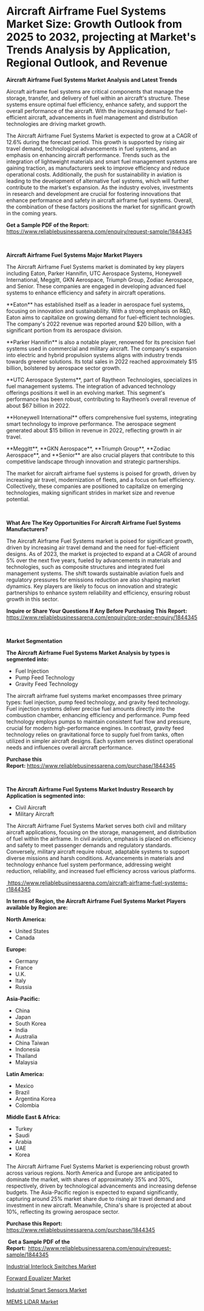 <p><h1>Aircraft Airframe Fuel Systems Market Size: Growth Outlook from 2025 to 2032, projecting at Market's Trends Analysis by Application, Regional Outlook, and Revenue</h1></p><p><strong>Aircraft Airframe Fuel Systems Market Analysis and Latest Trends</strong></p>
<p><p>Aircraft airframe fuel systems are critical components that manage the storage, transfer, and delivery of fuel within an aircraft's structure. These systems ensure optimal fuel efficiency, enhance safety, and support the overall performance of the aircraft. With the increasing demand for fuel-efficient aircraft, advancements in fuel management and distribution technologies are driving market growth.</p><p>The Aircraft Airframe Fuel Systems Market is expected to grow at a CAGR of 12.6% during the forecast period. This growth is supported by rising air travel demand, technological advancements in fuel systems, and an emphasis on enhancing aircraft performance. Trends such as the integration of lightweight materials and smart fuel management systems are gaining traction, as manufacturers seek to improve efficiency and reduce operational costs. Additionally, the push for sustainability in aviation is leading to the development of alternative fuel systems, which will further contribute to the market's expansion. As the industry evolves, investments in research and development are crucial for fostering innovations that enhance performance and safety in aircraft airframe fuel systems. Overall, the combination of these factors positions the market for significant growth in the coming years.</p></p>
<p><strong>Get a Sample PDF of the Report:&nbsp;</strong> <a href="https://www.reliablebusinessarena.com/enquiry/request-sample/1844345?utm_campaign=1990&utm_medium=2&utm_source=Github&utm_content=ia&utm_term=28022025&utm_id=aircraft-airframe-fuel-systems">https://www.reliablebusinessarena.com/enquiry/request-sample/1844345</a></p>
<p>&nbsp;</p>
<p><strong>Aircraft Airframe Fuel Systems Major Market Players</strong></p>
<p><p>The Aircraft Airframe Fuel Systems market is dominated by key players including Eaton, Parker Hannifin, UTC Aerospace Systems, Honeywell International, Meggitt, GKN Aerospace, Triumph Group, Zodiac Aerospace, and Senior. These companies are engaged in developing advanced fuel systems to enhance efficiency and safety in aircraft operations.</p><p>**Eaton** has established itself as a leader in aerospace fuel systems, focusing on innovation and sustainability. With a strong emphasis on R&D, Eaton aims to capitalize on growing demand for fuel-efficient technologies. The company's 2022 revenue was reported around $20 billion, with a significant portion from its aerospace division.</p><p>**Parker Hannifin** is also a notable player, renowned for its precision fuel systems used in commercial and military aircraft. The company's expansion into electric and hybrid propulsion systems aligns with industry trends towards greener solutions. Its total sales in 2022 reached approximately $15 billion, bolstered by aerospace sector growth.</p><p>**UTC Aerospace Systems**, part of Raytheon Technologies, specializes in fuel management systems. The integration of advanced technology offerings positions it well in an evolving market. This segment's performance has been robust, contributing to Raytheon’s overall revenue of about $67 billion in 2022.</p><p>**Honeywell International** offers comprehensive fuel systems, integrating smart technology to improve performance. The aerospace segment generated about $15 billion in revenue in 2022, reflecting growth in air travel.</p><p>**Meggitt**, **GKN Aerospace**, **Triumph Group**, **Zodiac Aerospace**, and **Senior** are also crucial players that contribute to this competitive landscape through innovation and strategic partnerships.</p><p>The market for aircraft airframe fuel systems is poised for growth, driven by increasing air travel, modernization of fleets, and a focus on fuel efficiency. Collectively, these companies are positioned to capitalize on emerging technologies, making significant strides in market size and revenue potential.</p></p>
<p>&nbsp;</p>
<p><strong>What Are The Key Opportunities For Aircraft Airframe Fuel Systems Manufacturers?</strong></p>
<p><p>The Aircraft Airframe Fuel Systems market is poised for significant growth, driven by increasing air travel demand and the need for fuel-efficient designs. As of 2023, the market is projected to expand at a CAGR of around 5% over the next five years, fueled by advancements in materials and technologies, such as composite structures and integrated fuel management systems. The shift towards sustainable aviation fuels and regulatory pressures for emissions reduction are also shaping market dynamics. Key players are likely to focus on innovation and strategic partnerships to enhance system reliability and efficiency, ensuring robust growth in this sector.</p></p>
<p><strong>Inquire or Share Your Questions If Any Before Purchasing This Report:</strong> <a href="https://www.reliablebusinessarena.com/enquiry/pre-order-enquiry/1844345?utm_campaign=1990&utm_medium=2&utm_source=Github&utm_content=ia&utm_term=28022025&utm_id=aircraft-airframe-fuel-systems">https://www.reliablebusinessarena.com/enquiry/pre-order-enquiry/1844345</a></p>
<p>&nbsp;</p>
<p><strong>Market Segmentation</strong></p>
<p><strong>The Aircraft Airframe Fuel Systems Market Analysis by types is segmented into:</strong></p>
<p><ul><li>Fuel Injection</li><li>Pump Feed Technology</li><li>Gravity Feed Technology</li></ul></p>
<p><p>The aircraft airframe fuel systems market encompasses three primary types: fuel injection, pump feed technology, and gravity feed technology. Fuel injection systems deliver precise fuel amounts directly into the combustion chamber, enhancing efficiency and performance. Pump feed technology employs pumps to maintain consistent fuel flow and pressure, crucial for modern high-performance engines. In contrast, gravity feed technology relies on gravitational force to supply fuel from tanks, often utilized in simpler aircraft designs. Each system serves distinct operational needs and influences overall aircraft performance.</p></p>
<p><strong>Purchase this Report:&nbsp;</strong><a href="https://www.reliablebusinessarena.com/purchase/1844345?utm_campaign=1990&utm_medium=2&utm_source=Github&utm_content=ia&utm_term=28022025&utm_id=aircraft-airframe-fuel-systems">https://www.reliablebusinessarena.com/purchase/1844345</a></p>
<p>&nbsp;</p>
<p><strong>The Aircraft Airframe Fuel Systems Market Industry Research by Application is segmented into:</strong></p>
<p><ul><li>Civil Aircraft</li><li>Military Aircraft</li></ul></p>
<p><p>The Aircraft Airframe Fuel Systems Market serves both civil and military aircraft applications, focusing on the storage, management, and distribution of fuel within the airframe. In civil aviation, emphasis is placed on efficiency and safety to meet passenger demands and regulatory standards. Conversely, military aircraft require robust, adaptable systems to support diverse missions and harsh conditions. Advancements in materials and technology enhance fuel system performance, addressing weight reduction, reliability, and increased fuel efficiency across various platforms.</p></p>
<p><a href="https://www.reliablebusinessarena.com/aircraft-airframe-fuel-systems-r1844345?utm_campaign=1990&utm_medium=2&utm_source=Github&utm_content=ia&utm_term=28022025&utm_id=aircraft-airframe-fuel-systems">&nbsp;https://www.reliablebusinessarena.com/aircraft-airframe-fuel-systems-r1844345</a></p>
<p><strong>In terms of Region, the Aircraft Airframe Fuel Systems Market Players available by Region are:</strong></p>
<p>
    <p> <strong> North America: </strong>
        <ul>
            <li>United States</li>
            <li>Canada</li>
        </ul>
        </p> 
    <p> <strong> Europe: </strong>
        <ul>
            <li>Germany</li>
            <li>France</li>
            <li>U.K.</li>
            <li>Italy</li>
            <li>Russia</li>
        </ul>
        </p> 
    <p> <strong> Asia-Pacific: </strong>
        <ul>
            <li>China</li>
            <li>Japan</li>
            <li>South Korea</li>
            <li>India</li>
            <li>Australia</li>
            <li>China Taiwan</li>
            <li>Indonesia</li>
            <li>Thailand</li>
            <li>Malaysia</li>
        </ul>
        </p> 
    <p> <strong> Latin America: </strong>
        <ul>
            <li>Mexico</li>
            <li>Brazil</li>
            <li>Argentina Korea</li>
            <li>Colombia</li>
        </ul>
        </p> 
    <p> <strong> Middle East & Africa: </strong>
        <ul>
            <li>Turkey</li>
            <li>Saudi</li>
            <li>Arabia</li>
            <li>UAE</li>
            <li>Korea</li>
        </ul>
    </p>
    </p>
<p><p>The Aircraft Airframe Fuel Systems Market is experiencing robust growth across various regions. North America and Europe are anticipated to dominate the market, with shares of approximately 35% and 30%, respectively, driven by technological advancements and increasing defense budgets. The Asia-Pacific region is expected to expand significantly, capturing around 25% market share due to rising air travel demand and investment in new aircraft. Meanwhile, China's share is projected at about 10%, reflecting its growing aerospace sector.</p></p>
<p><strong>Purchase this Report: </strong><a href="https://www.reliablebusinessarena.com/purchase/1844345?utm_campaign=1990&utm_medium=2&utm_source=Github&utm_content=ia&utm_term=28022025&utm_id=aircraft-airframe-fuel-systems">https://www.reliablebusinessarena.com/purchase/1844345</a></p>
<p>&nbsp;<strong>Get a Sample PDF of the Report:&nbsp;&nbsp;</strong><a href="https://www.reliablebusinessarena.com/enquiry/request-sample/1844345?utm_campaign=1990&utm_medium=2&utm_source=Github&utm_content=ia&utm_term=28022025&utm_id=aircraft-airframe-fuel-systems">https://www.reliablebusinessarena.com/enquiry/request-sample/1844345</a></p>
<p><strong></strong></p>
<p><p><a href="https://github.com/sungbruington660/Market-Research-Report-List-1/blob/main/industrial-interlock-switches-market.md?utm_campaign=1990&utm_medium=2&utm_source=Github&utm_content=ia&utm_term=28022025&utm_id=aircraft-airframe-fuel-systems">Industrial Interlock Switches Market</a></p><p><a href="https://github.com/bensemilia864/Market-Research-Report-List-1/blob/main/forward-equalizer-market.md?utm_campaign=1990&utm_medium=2&utm_source=Github&utm_content=ia&utm_term=28022025&utm_id=aircraft-airframe-fuel-systems">Forward Equalizer Market</a></p><p><a href="https://github.com/pimanoruman/Market-Research-Report-List-1/blob/main/industrial-smart-sensors-market.md?utm_campaign=1990&utm_medium=2&utm_source=Github&utm_content=ia&utm_term=28022025&utm_id=aircraft-airframe-fuel-systems">Industrial Smart Sensors Market</a></p><p><a href="https://github.com/gerdabatiskzv9/Market-Research-Report-List-1/blob/main/mems-lidar-market.md?utm_campaign=1990&utm_medium=2&utm_source=Github&utm_content=ia&utm_term=28022025&utm_id=aircraft-airframe-fuel-systems">MEMS LiDAR Market</a></p></p>